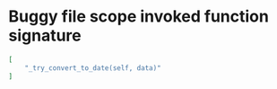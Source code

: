# Buggy file scope invoked function signature

```json
[
    "_try_convert_to_date(self, data)"
]
```
